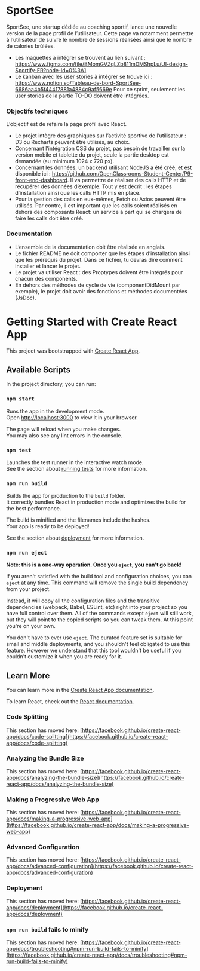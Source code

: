 # SportSee

SportSee, une startup dédiée au coaching sportif, lance une nouvelle version de la page profil de l’utilisateur. Cette page va notamment permettre à l’utilisateur de suivre le nombre de sessions réalisées ainsi que le nombre de calories brûlées.

- Les maquettes à intégrer se trouvent au lien suivant : https://www.figma.com/file/BMomGVZqLZb811mDMShpLu/UI-design-Sportify-FR?node-id=0%3A1
- Le kanban avec les user stories à intégrer se trouve ici : https://www.notion.so/Tableau-de-bord-SportSee-6686aa4b5f44417881a4884c9af5669e
Pour ce sprint, seulement les user stories de la partie TO-DO doivent être intégrées.

### Objectifs techniques

L’objectif est de refaire la page profil avec React.

- Le projet intègre des graphiques sur l’activité sportive de l’utilisateur : D3 ou Recharts peuvent être utilisés, au choix.
- Concernant l’intégration CSS du projet, pas besoin de travailler sur la version mobile et tablette du projet, seule la partie desktop est demandée (au minimum 1024 x 720 px).
- Concernant les données, un backend utilisant NodeJS a été créé, et est disponible ici : https://github.com/OpenClassrooms-Student-Center/P9-front-end-dashboard. Il va permettre de réaliser des calls HTTP et de récupérer des données d’exemple. Tout y est décrit : les étapes d’installation ainsi que les calls HTTP mis en place.
- Pour la gestion des calls en eux-mêmes, Fetch ou Axios peuvent être utilisés. Par contre, il est important que les calls soient réalisés en dehors des composants React: un service à part qui se chargera de faire les calls doit être créé.

### Documentation

- L’ensemble de la documentation doit être réalisée en anglais.
- Le fichier README ne doit comporter que les étapes d’installation ainsi que les prérequis du projet. Dans ce fichier, tu devras dire comment installer et lancer le projet.
- Le projet va utiliser React : des Proptypes doivent être intégrés pour chacun des components. 
- En dehors des méthodes de cycle de vie (componentDidMount par exemple), le projet doit avoir des fonctions et méthodes documentées (JsDoc).


# Getting Started with Create React App

This project was bootstrapped with [Create React App](https://github.com/facebook/create-react-app).

## Available Scripts

In the project directory, you can run:

### `npm start`

Runs the app in the development mode.\
Open [http://localhost:3000](http://localhost:3000) to view it in your browser.

The page will reload when you make changes.\
You may also see any lint errors in the console.

### `npm test`

Launches the test runner in the interactive watch mode.\
See the section about [running tests](https://facebook.github.io/create-react-app/docs/running-tests) for more information.

### `npm run build`

Builds the app for production to the `build` folder.\
It correctly bundles React in production mode and optimizes the build for the best performance.

The build is minified and the filenames include the hashes.\
Your app is ready to be deployed!

See the section about [deployment](https://facebook.github.io/create-react-app/docs/deployment) for more information.

### `npm run eject`

**Note: this is a one-way operation. Once you `eject`, you can't go back!**

If you aren't satisfied with the build tool and configuration choices, you can `eject` at any time. This command will remove the single build dependency from your project.

Instead, it will copy all the configuration files and the transitive dependencies (webpack, Babel, ESLint, etc) right into your project so you have full control over them. All of the commands except `eject` will still work, but they will point to the copied scripts so you can tweak them. At this point you're on your own.

You don't have to ever use `eject`. The curated feature set is suitable for small and middle deployments, and you shouldn't feel obligated to use this feature. However we understand that this tool wouldn't be useful if you couldn't customize it when you are ready for it.

## Learn More

You can learn more in the [Create React App documentation](https://facebook.github.io/create-react-app/docs/getting-started).

To learn React, check out the [React documentation](https://reactjs.org/).

### Code Splitting

This section has moved here: [https://facebook.github.io/create-react-app/docs/code-splitting](https://facebook.github.io/create-react-app/docs/code-splitting)

### Analyzing the Bundle Size

This section has moved here: [https://facebook.github.io/create-react-app/docs/analyzing-the-bundle-size](https://facebook.github.io/create-react-app/docs/analyzing-the-bundle-size)

### Making a Progressive Web App

This section has moved here: [https://facebook.github.io/create-react-app/docs/making-a-progressive-web-app](https://facebook.github.io/create-react-app/docs/making-a-progressive-web-app)

### Advanced Configuration

This section has moved here: [https://facebook.github.io/create-react-app/docs/advanced-configuration](https://facebook.github.io/create-react-app/docs/advanced-configuration)

### Deployment

This section has moved here: [https://facebook.github.io/create-react-app/docs/deployment](https://facebook.github.io/create-react-app/docs/deployment)

### `npm run build` fails to minify

This section has moved here: [https://facebook.github.io/create-react-app/docs/troubleshooting#npm-run-build-fails-to-minify](https://facebook.github.io/create-react-app/docs/troubleshooting#npm-run-build-fails-to-minify)
